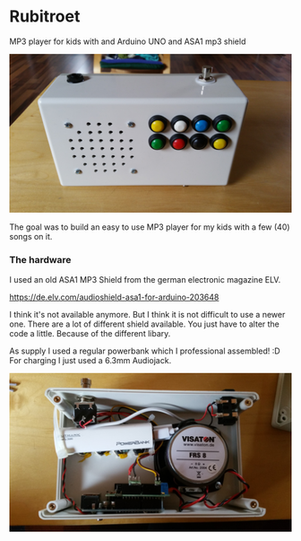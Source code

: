 # Rubitroet
MP3 player for kids with and Arduino UNO and ASA1 mp3 shield

![alt text](https://github.com/WalterMosch/Rubitroet/blob/master/IMG_20200413_162019.jpg)

The goal was to build an easy to use MP3 player for my kids with a few (40) songs on it.

### The hardware 
I used an old ASA1 MP3 Shield from the german electronic magazine ELV.

https://de.elv.com/audioshield-asa1-for-arduino-203648

I think it's not available anymore. But I think it is not difficult to use a newer one.
There are a lot of different shield available. You just have to alter the code a little.
Because of the different libary.

As supply I used a regular powerbank which I professional assembled! :D
For charging I just used a 6.3mm Audiojack.

![alt_text](https://github.com/WalterMosch/Rubitroet/blob/master/IMG_20200413_162305.jpg)
